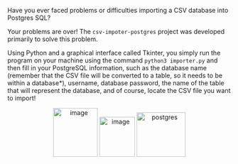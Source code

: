 Have you ever faced problems or difficulties importing a CSV database into Postgres SQL?

Your problems are over! The ``` csv-impoter-postgres ``` project was developed primarily to solve this problem.

Using Python and a graphical interface called Tkinter, you simply run the program on your machine using the command ``` python3 importer.py ``` and then fill in your PostgreSQL information, such as the database name (remember that the CSV file will be converted to a table, so it needs to be within a database*),
username, database password, the name of the table that will represent the database, and of course, locate the CSV file you want to import!

<p align="center">
  <img width="100" height="110" alt="image" src="https://github.com/user-attachments/assets/ffd11d2d-7e30-4d64-b30a-cd9b5f2c1030" />
  <img width="80" height="90" alt="image" src="https://github.com/user-attachments/assets/638ee39a-d9d3-440e-91d8-243cc2d28be6" />
  <img width="110" height="100" alt="postgres" src="https://cdn.jsdelivr.net/gh/devicons/devicon@latest/icons/postgresql/postgresql-original.svg" />
</p>
